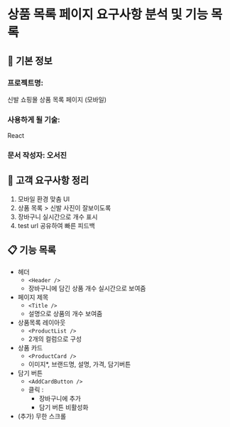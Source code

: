 # 상품 목록 페이지 요구사항 분석 및 기능 목록

## 📌 기본 정보
### 프로젝트명: 
신발  쇼핑몰 상품 목록 페이지 (모바일)

### 사용하게 될 기술: 
React

### 문서 작성자: 오서진

## 📝 고객 요구사항 정리
1. 모바일 환경 맞춤 UI
2. 상품 목록 > 신발 사진이 잘보이도록
3. 장바구니 실시간으로 개수 표시
4. test url 공유하여 빠른 피드백

## 📋 기능 목록
- 헤더
  - `<Header />`
  - 장바구니에 담긴 상품 개수 실시간으로 보여줌
- 페이지 제목
  - `<Title />`
  - 설명으로 상품의 개수 보여줌
- 상품목록 레이아웃
  - `<ProductList />`
  - 2개의 컬럼으로 구성
- 상품 카드
  - `<ProductCard />`
  - 이미지*, 브랜드명, 설명, 가격, 담기버튼
- 담기 버튼
  - `<AddCardButton />`
  - 클릭 : 
    - 장바구니에 추가
    - 담기 버튼 비활성화
- (추가) 무한 스크롤